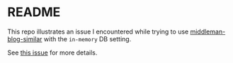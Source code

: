 # README

This repo illustrates an issue I encountered while trying to use [middleman-blog-similar](https://github.com/ngs/middleman-blog-similar#database-location) with the `in-memory` DB setting.

See [this issue](https://github.com/ngs/middleman-blog-similar/issues/24) for more details.
